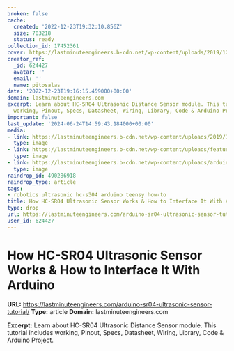 ```yaml
---
broken: false
cache:
  created: '2022-12-23T19:32:10.856Z'
  size: 703218
  status: ready
collection_id: 17452361
cover: https://lastminuteengineers.b-cdn.net/wp-content/uploads/2019/12/Tutorial-Interfacing-HC-SR04-Ultrasonic-Sensor-with-Arduino-Uno.jpg
creator_ref:
  _id: 624427
  avatar: ''
  email: ''
  name: pitosalas
date: '2022-12-23T19:16:15.459000+00:00'
domain: lastminuteengineers.com
excerpt: Learn about HC-SR04 Ultrasonic Distance Sensor module. This tutorial includes
  working, Pinout, Specs, Datasheet, Wiring, Library, Code & Arduino Project.
important: false
last_update: '2024-06-24T14:59:43.184000+00:00'
media:
- link: https://lastminuteengineers.b-cdn.net/wp-content/uploads/2019/12/Tutorial-Interfacing-HC-SR04-Ultrasonic-Sensor-with-Arduino-Uno.jpg
  type: image
- link: https://lastminuteengineers.b-cdn.net/wp-content/uploads/featuredimages/Tutorial-Interfacing-HC-SR04-Ultrasonic-Sensor-with-Arduino-Uno.webp
  type: image
- link: https://lastminuteengineers.b-cdn.net/wp-content/uploads/arduino/Ultrasonic-Frequency-Range-Spectrum.png
  type: image
raindrop_id: 490286918
raindrop_type: article
tags:
- robotics ultrasonic hc-s304 arduino teensy how-to
title: How HC-SR04 Ultrasonic Sensor Works & How to Interface It With Arduino
type: drop
url: https://lastminuteengineers.com/arduino-sr04-ultrasonic-sensor-tutorial/
user_id: 624427
---
```


# How HC-SR04 Ultrasonic Sensor Works & How to Interface It With Arduino

**URL:** https://lastminuteengineers.com/arduino-sr04-ultrasonic-sensor-tutorial/
**Type:** article
**Domain:** lastminuteengineers.com

**Excerpt:** Learn about HC-SR04 Ultrasonic Distance Sensor module. This tutorial includes working, Pinout, Specs, Datasheet, Wiring, Library, Code & Arduino Project.
